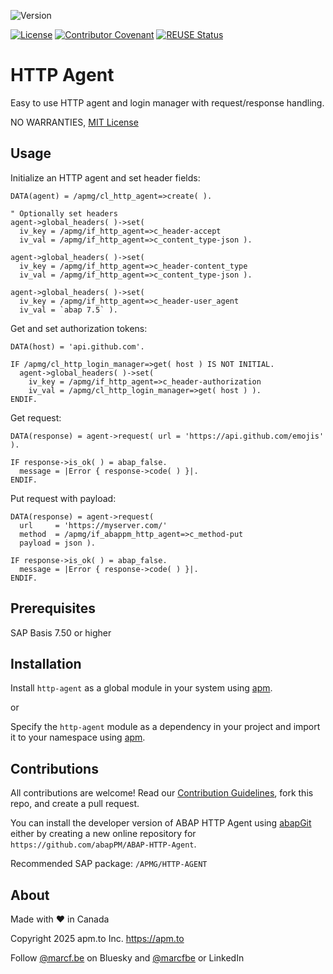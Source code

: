 ![Version](https://img.shields.io/endpoint?url=https://shield.abappm.com/github/abapPM/ABAP-HTTP-Agent/src/%2523apmg%2523if_http_agent.intf.abap/c_version&label=Version&color=blue)

[![License](https://img.shields.io/github/license/abapPM/ABAP-HTTP-Agent?label=License&color=success)](https://github.com/abapPM/ABAP-HTTP-Agent/blob/main/LICENSE)
[![Contributor Covenant](https://img.shields.io/badge/Contributor%20Covenant-2.1-4baaaa.svg?color=success)](https://github.com/abapPM/.github/blob/main/CODE_OF_CONDUCT.md)
[![REUSE Status](https://api.reuse.software/badge/github.com/abapPM/ABAP-HTTP-Agent)](https://api.reuse.software/info/github.com/abapPM/ABAP-HTTP-Agent)

# HTTP Agent

Easy to use HTTP agent and login manager with request/response handling.

NO WARRANTIES, [MIT License](https://github.com/abapPM/ABAP-HTTP-Agent/blob/main/LICENSE)

## Usage

Initialize an HTTP agent and set header fields:

```abap
DATA(agent) = /apmg/cl_http_agent=>create( ).

" Optionally set headers
agent->global_headers( )->set(
  iv_key = /apmg/if_http_agent=>c_header-accept
  iv_val = /apmg/if_http_agent=>c_content_type-json ).

agent->global_headers( )->set(
  iv_key = /apmg/if_http_agent=>c_header-content_type
  iv_val = /apmg/if_http_agent=>c_content_type-json ).

agent->global_headers( )->set(
  iv_key = /apmg/if_http_agent=>c_header-user_agent
  iv_val = `abap 7.5` ).
```

Get and set authorization tokens:

```abap
DATA(host) = 'api.github.com'.

IF /apmg/cl_http_login_manager=>get( host ) IS NOT INITIAL.
  agent->global_headers( )->set(
    iv_key = /apmg/if_http_agent=>c_header-authorization
    iv_val = /apmg/cl_http_login_manager=>get( host ) ).
ENDIF.
```

Get request:

```abap
DATA(response) = agent->request( url = 'https://api.github.com/emojis' ).

IF response->is_ok( ) = abap_false.
  message = |Error { response->code( ) }|.
ENDIF.
```

Put request with payload:

```abap
DATA(response) = agent->request(
  url     = 'https://myserver.com/'
  method  = /apmg/if_abappm_http_agent=>c_method-put
  payload = json ).

IF response->is_ok( ) = abap_false.
  message = |Error { response->code( ) }|.
ENDIF.
```

## Prerequisites

SAP Basis 7.50 or higher

## Installation

Install `http-agent` as a global module in your system using [apm](https://abappm.com).

or

Specify the `http-agent` module as a dependency in your project and import it to your namespace using [apm](https://abappm.com).

## Contributions

All contributions are welcome! Read our [Contribution Guidelines](https://github.com/abapPM/ABAP-HTTP-Agent/blob/main/CONTRIBUTING.md), fork this repo, and create a pull request.

You can install the developer version of ABAP HTTP Agent using [abapGit](https://github.com/abapGit/abapGit) either by creating a new online repository for `https://github.com/abapPM/ABAP-HTTP-Agent`.

Recommended SAP package: `/APMG/HTTP-AGENT`

## About

Made with ❤ in Canada

Copyright 2025 apm.to Inc. <https://apm.to>

Follow [@marcf.be](https://bsky.app/profile/marcf.be) on Bluesky and [@marcfbe](https://linkedin.com/in/marcfbe) or LinkedIn
